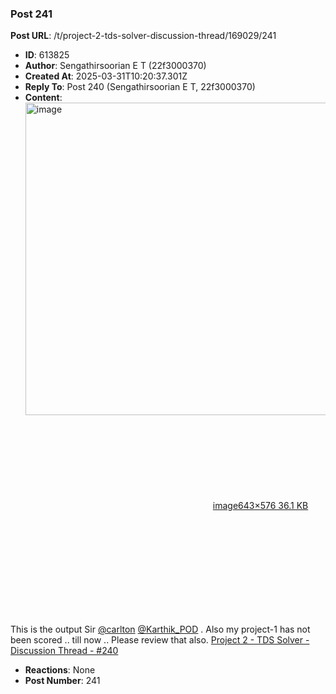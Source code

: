 ### Post 241
**Post URL**: /t/project-2-tds-solver-discussion-thread/169029/241
- **ID**: 613825
- **Author**: Sengathirsoorian E T (22f3000370)
- **Created At**: 2025-03-31T10:20:37.301Z
- **Reply To**: Post 240 (Sengathirsoorian E T, 22f3000370)
- **Content**:  
  <div class="lightbox-wrapper"><a class="lightbox" href="https://europe1.discourse-cdn.com/flex013/uploads/iitm/original/3X/4/8/4814907cdcba8ac45921a9b27f50883ecbcde10c.png" data-download-href="/uploads/short-url/ahEr5tg9MxlSXPFTfrcizxcAoe8.png?dl=1" title="image" rel="noopener nofollow ugc"><img src="https://europe1.discourse-cdn.com/flex013/uploads/iitm/original/3X/4/8/4814907cdcba8ac45921a9b27f50883ecbcde10c.png" alt="image" data-base62-sha1="ahEr5tg9MxlSXPFTfrcizxcAoe8" width="558" height="500" data-dominant-color="A48BE5"><div class="meta"><svg class="fa d-icon d-icon-far-image svg-icon" aria-hidden="true"><use href="#far-image"></use></svg><span class="filename">image</span><span class="informations">643×576 36.1 KB</span><svg class="fa d-icon d-icon-discourse-expand svg-icon" aria-hidden="true"><use href="#discourse-expand"></use></svg></div></a></div><br>
This is the output Sir <a class="mention" href="/u/carlton">@carlton</a> <a class="mention" href="/u/karthik_pod">@Karthik_POD</a> . Also my project-1 has not been scored .. till now .. Please review that also. <a href="https://discourse.onlinedegree.iitm.ac.in/t/project-2-tds-solver-discussion-thread/169029/240" class="inline-onebox">Project 2 - TDS Solver - Discussion Thread - #240</a>
- **Reactions**: None
- **Post Number**: 241

